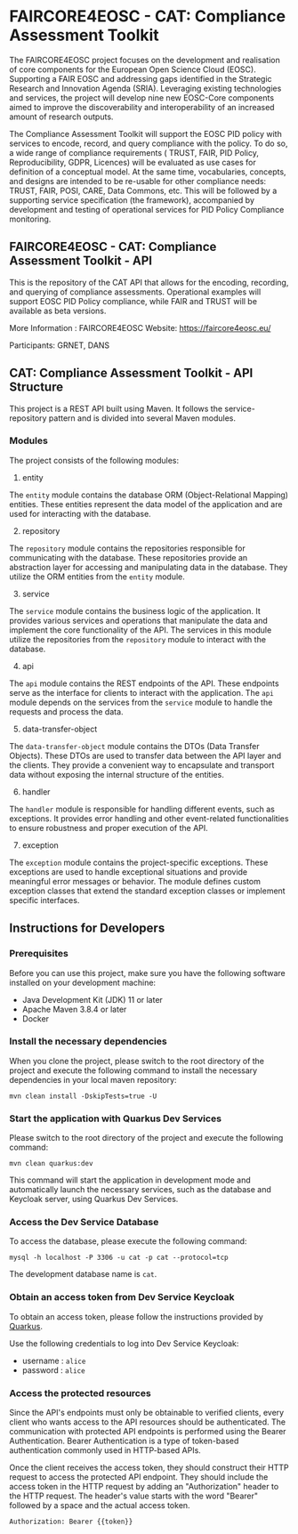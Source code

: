 # FAIRCORE4EOSC - CAT: Compliance Assessment Toolkit
The FAIRCORE4EOSC project focuses on the development and realisation of core components for the European Open Science Cloud (EOSC). Supporting a FAIR EOSC and addressing gaps identified in the Strategic Research and Innovation Agenda (SRIA). Leveraging existing technologies and services, the project will develop nine new EOSC-Core components aimed to improve the discoverability and interoperability of an increased amount of research outputs.

The Compliance Assessment Toolkit will support the EOSC PID policy with services to encode, record, and query compliance with the policy. To do so, a wide range of compliance requirements ( TRUST, FAIR, PID Policy, Reproducibility, GDPR, Licences) will be evaluated as use cases for definition of a conceptual model. At the same time, vocabularies, concepts, and designs are intended to be re-usable for other compliance needs: TRUST, FAIR, POSI, CARE, Data Commons, etc. This will be followed by a supporting service specification (the framework), accompanied  by development and testing of operational services for PID Policy Compliance monitoring.

## FAIRCORE4EOSC - CAT: Compliance Assessment Toolkit - API

This is the repository of the CAT API that allows for the encoding, recording, and querying of compliance assessments. Operational examples will support EOSC PID Policy compliance, while FAIR and TRUST will be available as beta versions.

More Information : FAIRCORE4EOSC Website: https://faircore4eosc.eu/

Participants: GRNET, DANS

## CAT: Compliance Assessment Toolkit - API Structure

This project is a REST API built using Maven. It follows the service-repository pattern and is divided into several Maven modules.

### Modules

The project consists of the following modules:

1) entity

The `entity` module contains the database ORM (Object-Relational Mapping) entities. These entities represent the data model of the application 
and are used for interacting with the database.

2) repository

The `repository` module contains the repositories responsible for communicating with the database. These repositories provide an abstraction layer for accessing and manipulating data in the database. 
They utilize the ORM entities from the `entity` module.

3) service

The `service` module contains the business logic of the application. It provides various services and operations that manipulate the data and implement the core functionality of the API. 
The services in this module utilize the repositories from the `repository` module to interact with the database.

4) api

The `api` module contains the REST endpoints of the API. These endpoints serve as the interface for clients to interact with the application. 
The `api` module depends on the services from the `service` module to handle the requests and process the data.

5) data-transfer-object

The `data-transfer-object` module contains the DTOs (Data Transfer Objects). These DTOs are used to transfer data between the API layer and the clients. 
They provide a convenient way to encapsulate and transport data without exposing the internal structure of the entities.

6) handler

The `handler` module is responsible for handling different events, such as exceptions. 
It provides error handling and other event-related functionalities to ensure robustness and proper execution of the API.

7) exception

The `exception` module contains the project-specific exceptions. These exceptions are used to handle exceptional situations and provide meaningful error messages or behavior. 
The module defines custom exception classes that extend the standard exception classes or implement specific interfaces.

## Instructions for Developers

### Prerequisites

Before you can use this project, make sure you have the following software installed on your development machine:

- Java Development Kit (JDK) 11 or later
- Apache Maven  3.8.4 or later
- Docker

### Install the necessary dependencies

When you clone the project, please switch to the root directory of the project and execute the following command to install the necessary dependencies in your local maven repository:

`mvn clean install -DskipTests=true -U`

### Start the application with Quarkus Dev Services

Please switch to the root directory of the project and execute the following command:

`mvn clean quarkus:dev`

This command will start the application in development mode and automatically launch the necessary services, such as the database and Keycloak server, using Quarkus Dev Services.

### Access the Dev Service Database

To access the database, please execute the following command:

`mysql -h localhost -P 3306 -u cat -p cat --protocol=tcp`

The development database name is `cat`.

### Obtain an access token from Dev Service Keycloak

To obtain an access token, please follow the instructions provided by [Quarkus](https://quarkus.io/guides/security-openid-connect-dev-services#dev-services-for-keycloak).

Use the following credentials to log into Dev Service Keycloak:

- username : `alice`
- password : `alice`

### Access the protected resources

Since the API's endpoints must only be obtainable to verified clients, every client who wants access to the API resources should be authenticated. 
The communication with protected API endpoints is performed using the Bearer Authentication. Bearer Authentication is a type of token-based authentication commonly used in HTTP-based APIs.

Once the client receives the access token, they should construct their HTTP request to access the protected API endpoint. They should include the access token in the HTTP request by adding an "Authorization" header to the HTTP request. 
The header's value starts with the word "Bearer" followed by a space and the actual access token.

`Authorization: Bearer {{token}}`





